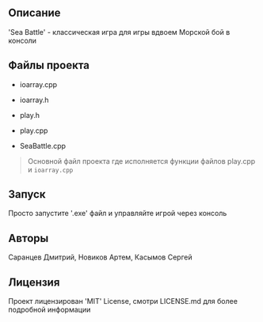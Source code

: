 ## Описание
'Sea Battle' - классическая игра для игры вдвоем Морской бой в консоли

## Файлы проекта

- ioarray.cpp
- ioarray.h
- play.h
- play.cpp

- SeaBattle.cpp
> Основной файл проекта
> где исполняется функции файлов
> play.cpp и `ioarray.cpp`


## Запуск
Просто запустите '.exe' файл и управляйте игрой через консоль

## Авторы
Саранцев Дмитрий, Новиков Артем, Касымов Сергей<br>

## Лицензия
Проект лицензирован 'MIT' License, смотри LICENSE.md для более подробной информации<br>
